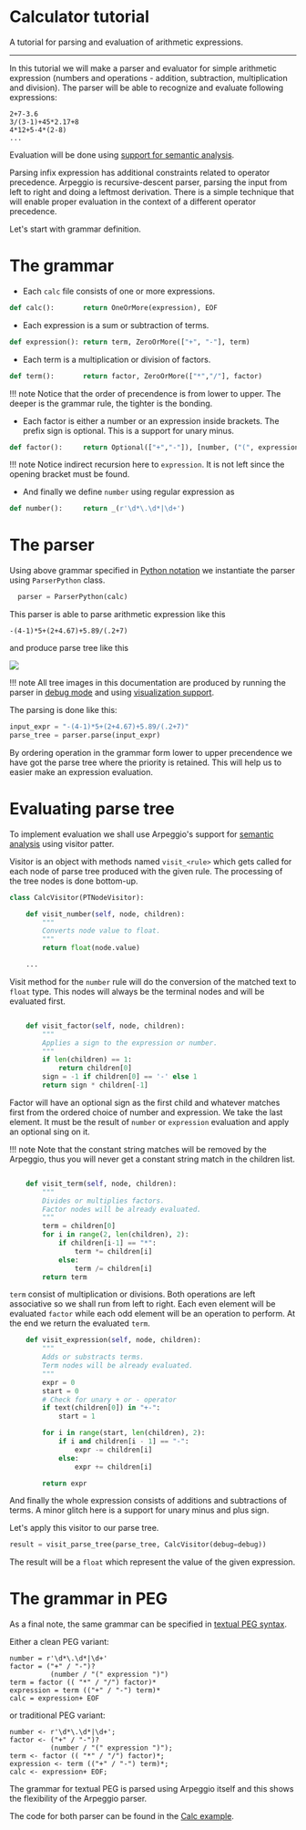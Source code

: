 # Calculator tutorial

A tutorial for parsing and evaluation of arithmetic expressions.

---

In this tutorial we will make a parser and evaluator for simple arithmetic
expression (numbers and operations - addition, subtraction, multiplication and
division).  The parser will be able to recognize and evaluate following
expressions:

    2+7-3.6
    3/(3-1)+45*2.17+8
    4*12+5-4*(2-8)
    ...

Evaluation will be done using [support for semantic analysis](../semantics.md).

Parsing infix expression has additional constraints related to operator
precedence. Arpeggio is recursive-descent parser, parsing the input from left to
right and doing a leftmost derivation. 
There is a simple technique that will enable proper evaluation in the context
of a different operator precedence.


Let's start with grammar definition.

# The grammar

- Each `calc` file consists of one or more expressions.

```python
def calc():       return OneOrMore(expression), EOF
```

- Each expression is a sum or subtraction of terms.

```python
def expression(): return term, ZeroOrMore(["+", "-"], term)
```

- Each term is a multiplication or division of factors.

```python
def term():       return factor, ZeroOrMore(["*","/"], factor)
```

!!! note
    Notice that the order of precendence is from lower to upper.
    The deeper is the grammar rule, the tighter is the bonding.

- Each factor is either a number or an expression inside brackets. The prefix
  sign is optional. This is a support for unary minus.

```python
def factor():     return Optional(["+","-"]), [number, ("(", expression, ")")]
```

!!! note
    Notice indirect recursion here to `expression`. It is not left since the
    opening bracket must be found.

- And finally we define `number` using regular expression as

```python
def number():     return _(r'\d*\.\d*|\d+')
```

# The parser

Using above grammar specified in [Python
notation](../grammars.md#grammars-written-in-python) we instantiate the parser
using `ParserPython` class.

```python
  parser = ParserPython(calc)
```

This parser is able to parse arithmetic expression like this

```
-(4-1)*5+(2+4.67)+5.89/(.2+7)
```

and produce parse tree like this

<a href="../../images/calc_parse_tree.dot.png" target="_blank"><img src="../../images/calc_parse_tree.dot.png"/></a>


!!! note
    All tree images in this documentation are produced by running the parser
    in [debug mode](../debugging.md) and using [visualization
    support](../debugging.md#visualization).

The parsing is done like this:

```python
input_expr = "-(4-1)*5+(2+4.67)+5.89/(.2+7)"
parse_tree = parser.parse(input_expr)
```

By ordering operation in the grammar form lower to upper precendence we have
got the parse tree where the priority is retained. This will help us to easier
make an expression evaluation.

# Evaluating parse tree

To implement evaluation we shall use Arpeggio's support for [semantic
analysis](../semantics.md) using visitor patter.

Visitor is an object with methods named `visit_<rule>` which gets called for 
each node of parse tree produced with the given rule. The processing of the 
tree nodes is done bottom-up.

```python
class CalcVisitor(PTNodeVisitor):

    def visit_number(self, node, children):
        """
        Converts node value to float.
        """
        return float(node.value)

    ...

```

Visit method for the `number` rule will do the conversion of the matched text
to `float` type. This nodes will always be the terminal nodes and will be
evaluated first.

```python

    def visit_factor(self, node, children):
        """
        Applies a sign to the expression or number.
        """
        if len(children) == 1:
            return children[0]
        sign = -1 if children[0] == '-' else 1
        return sign * children[-1]

```

Factor will have an optional sign as the first child and whatever matches first
from the ordered choice of number and expression.
We take the last element. It must be the result of `number` or `expression`
evaluation and apply an optional sing on it.

!!! note
    Note that the constant string matches will be removed by the Arpeggio, thus
    you will never get a constant string match in the children list.


```python

    def visit_term(self, node, children):
        """
        Divides or multiplies factors.
        Factor nodes will be already evaluated.
        """
        term = children[0]
        for i in range(2, len(children), 2):
            if children[i-1] == "*":
                term *= children[i]
            else:
                term /= children[i]
        return term
```

`term` consist of multiplication or divisions. Both operations are left
associative so we shall run from left to right. Each even element will be
evaluated `factor` while each odd element will be an operation to perform.
At the end we return the evaluated `term`.


```python
    def visit_expression(self, node, children):
        """
        Adds or substracts terms.
        Term nodes will be already evaluated.
        """
        expr = 0
        start = 0
        # Check for unary + or - operator
        if text(children[0]) in "+-":
            start = 1

        for i in range(start, len(children), 2):
            if i and children[i - 1] == "-":
                expr -= children[i]
            else:
                expr += children[i]

        return expr
```

And finally the whole expression consists of additions and subtractions of
terms. A minor glitch here is a support for unary minus and plus sign.


Let's apply this visitor to our parse tree.

```python
result = visit_parse_tree(parse_tree, CalcVisitor(debug=debug))
```

The result will be a `float` which represent the value of the given expression.

# The grammar in PEG

As a final note, the same grammar can be specified in [textual PEG
syntax](../grammars.md#grammars-written-in-peg-notations).

Either a clean PEG variant:

```
number = r'\d*\.\d*|\d+'
factor = ("+" / "-")?
          (number / "(" expression ")")
term = factor (( "*" / "/") factor)*
expression = term (("+" / "-") term)*
calc = expression+ EOF

```

or traditional PEG variant:

```
number <- r'\d*\.\d*|\d+';
factor <- ("+" / "-")?
          (number / "(" expression ")");
term <- factor (( "*" / "/") factor)*;
expression <- term (("+" / "-") term)*;
calc <- expression+ EOF;
```

The grammar for textual PEG is parsed using Arpeggio itself and this shows the
flexibility of the Arpeggio parser.

The code for both parser can be found in the [Calc
example](https://github.com/textX/Arpeggio/tree/master/examples/calc).

